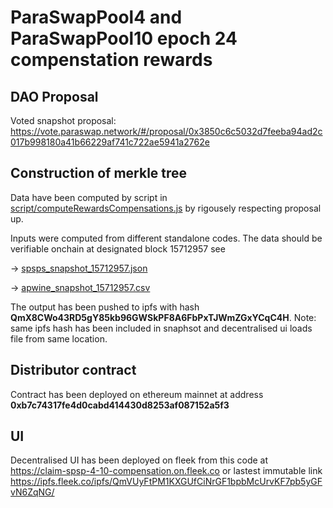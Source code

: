 # ParaSwapPool4 and ParaSwapPool10 epoch 24 compenstation rewards

## DAO Proposal
Voted snapshot proposal: https://vote.paraswap.network/#/proposal/0x3850c6c5032d7feeba94ad2c017b998180a41b66229af741c722ae5941a2762e


## Construction of merkle tree
Data have been computed by script in [script/computeRewardsCompensations.js](https://github.com/paraswap/paraswap-spsp-compensation-claimer/blob/master/scripts/computeRewardsCompensations.ts) by rigousely respecting proposal up.

Inputs were computed from different standalone codes. The data should be verifiable onchain at designated block 15712957
see

-> [spsps_snapshot_15712957.json](https://github.com/paraswap/paraswap-spsp-compensation-claimer/blob/master/scripts/spsps_snapshot_15712957.json)

-> [apwine_snapshot_15712957.csv](https://github.com/paraswap/paraswap-spsp-compensation-claimer/blob/master/scripts/apwine_snapshot_15712957.csv)

The output has been pushed to ipfs with hash **QmX8CWo43RD5gY85kb96GWSkPF8A6FbPxTJWmZGxYCqC4H**.
Note: same ipfs hash has been included in snaphsot and decentralised ui loads file from same location.


## Distributor contract
Contract has been deployed on ethereum mainnet at address **0xb7c74317fe4d0cabd414430d8253af087152a5f3**

## UI 
Decentralised UI has been deployed on fleek from this code at https://claim-spsp-4-10-compensation.on.fleek.co or lastest immutable link https://ipfs.fleek.co/ipfs/QmVUyFtPM1KXGUfCiNrGF1bpbMcUrvKF7pb5yGFvN6ZqNG/
